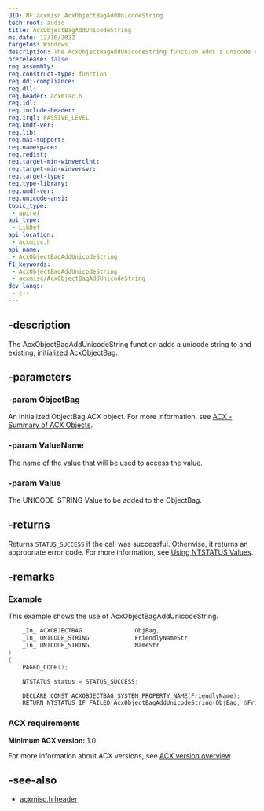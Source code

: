 ```yaml
---
UID: NF:acxmisc.AcxObjectBagAddUnicodeString
tech.root: audio
title: AcxObjectBagAddUnicodeString
ms.date: 12/16/2022
targetos: Windows
description: The AcxObjectBagAddUnicodeString function adds a unicode string to and existing, initialized AcxObjectBag.
prerelease: false
req.assembly: 
req.construct-type: function
req.ddi-compliance: 
req.dll: 
req.header: acxmisc.h
req.idl: 
req.include-header: 
req.irql: PASSIVE_LEVEL
req.kmdf-ver: 
req.lib: 
req.max-support: 
req.namespace: 
req.redist: 
req.target-min-winverclnt: 
req.target-min-winversvr: 
req.target-type: 
req.type-library: 
req.umdf-ver: 
req.unicode-ansi: 
topic_type:
 - apiref
api_type:
 - LibDef
api_location:
 - acxmisc.h
api_name:
 - AcxObjectBagAddUnicodeString
f1_keywords:
 - AcxObjectBagAddUnicodeString
 - acxmisc/AcxObjectBagAddUnicodeString
dev_langs:
 - c++
---
```


## -description

The AcxObjectBagAddUnicodeString function adds a unicode string to and existing, initialized AcxObjectBag.

## -parameters

### -param ObjectBag

An initialized ObjectBag ACX object. For more information, see [ACX - Summary of ACX Objects](/windows-hardware/drivers/audio/acx-summary-of-objects).

### -param ValueName

The name of the value that will be used to access the value.

### -param Value

The UNICODE_STRING Value to be added to the ObjectBag.

## -returns

Returns `STATUS_SUCCESS` if the call was successful. Otherwise, it returns an appropriate error code. For more information, see [Using NTSTATUS Values](/windows-hardware/drivers/kernel/using-ntstatus-values).

## -remarks

### Example

This example shows the use of AcxObjectBagAddUnicodeString.

```cpp
    _In_ ACXOBJECTBAG               ObjBag,
    _In_ UNICODE_STRING             FriendlyNameStr,
    _In_ UNICODE_STRING             NameStr
)
{
    PAGED_CODE();

    NTSTATUS status = STATUS_SUCCESS;

    DECLARE_CONST_ACXOBJECTBAG_SYSTEM_PROPERTY_NAME(FriendlyName);
    RETURN_NTSTATUS_IF_FAILED(AcxObjectBagAddUnicodeString(ObjBag, &FriendlyName, &FriendlyNameStr));
```

### ACX requirements

**Minimum ACX version:** 1.0

For more information about ACX versions, see [ACX version overview](/windows-hardware/drivers/audio/acx-version-overview).

## -see-also

- [acxmisc.h header](index.md)
